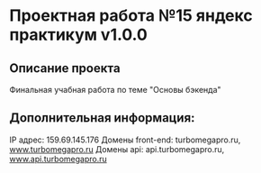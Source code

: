 # Проектная работа №15 яндекс практикум v1.0.0

## Описание проекта
Финальная учабная работа по теме "Основы бэкенда"

## Дополнительная информация:
IP адрес: 159.69.145.176
Домены front-end: turbomegapro.ru, www.turbomegapro.ru
Домены api: api.turbomegapro.ru, www.api.turbomegapro.ru
